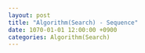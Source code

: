 ```yaml
---
layout: post
title: "Algorithm(Search) - Sequence"
date: 1070-01-01 12:00:00 +0900
categories: Algorithm(Search)
---
```


